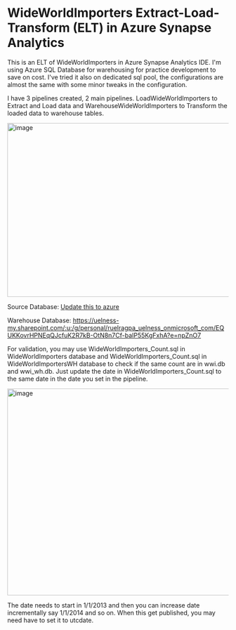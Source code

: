 # WideWorldImporters Extract-Load-Transform (ELT) in Azure Synapse Analytics

This is an ELT of WideWorldImporters in Azure Synapse Analytics IDE. I'm using Azure SQL Database for warehousing for practice development to save on cost.  I've tried it also on dedicated sql pool, the configurations are almost the same with some minor tweaks in the configuration.  

I have 3 pipelines created, 2 main pipelines.  LoadWideWorldImporters to Extract and Load data and WarehouseWideWorldImporters to Transform the loaded data to warehouse tables. 

<img width="1432" height="396" alt="image" src="https://github.com/user-attachments/assets/ed6fde9c-82af-4f78-8637-94c7edce6a8a" />

Source Database: [Update this to azure](https://uelness-my.sharepoint.com/:u:/g/personal/ruelragpa_uelness_onmicrosoft_com/EdzjfEb0udxJkC2gH8pKAOEBgSjiaNl0bB11i4HI8B3vSw?e=DcnuIe)

Warehouse Database: https://uelness-my.sharepoint.com/:u:/g/personal/ruelragpa_uelness_onmicrosoft_com/EQUKKovrHPNEqQJcfuK2R7kB-OtN8n7Cf-baIP55KgFxhA?e=npZnO7

For validation, you may use WideWorldImporters_Count.sql in WideWorldImporters database and WideWorldImporters_Count.sql in WideWorldImportersWH database to check if the same count are in wwi.db and wwi_wh.db.  Just update the date in WideWorldImporters_Count.sql to the same date in the date you set in the pipeline.  

<img width="543" height="471" alt="image" src="https://github.com/user-attachments/assets/3508c69d-f8e7-49f2-9cf7-99b1bbaca12e" />

The date needs to start in 1/1/2013 and then you can increase date incrementally say 1/1/2014 and so on.  When this get published, you may need have to set it to utcdate.

